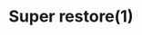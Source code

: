 ---
layout: item
title: Super restore(1)
item-id: 3030
datatable: true
id: 3030
name: "Super restore(1)"
members: true
lowalch: 48
highalch: 72
examine: "1 dose of super restore potion."
monsters:
  - id: 8609
    name: "Hydra"
    members: true
    combat_level: 194
    wiki_url: "https://oldschool.runescape.wiki/w/Hydra"
    drops:
      - quantity: "1-2"
        rarity: 0.046875
    image: "https://oldschool.runescape.wiki/images/9/9d/Hydra.png?9572f"
  - id: 10402
    name: "Colossal Hydra"
    members: true
    combat_level: 334
    wiki_url: "https://oldschool.runescape.wiki/w/Colossal_Hydra"
    drops:
      - quantity: "1-2"
        rarity: 0.046875
    image: "https://oldschool.runescape.wiki/images/5/59/Colossal_Hydra.png?4990d"
---
